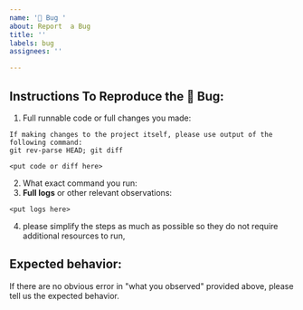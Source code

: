 ```yaml
---
name: '🐛 Bug '
about: Report  a Bug 
title: ''
labels: bug
assignees: ''

---
```


## Instructions To Reproduce the 🐛 Bug:
1. Full runnable code or full changes you made:
```
If making changes to the project itself, please use output of the following command:
git rev-parse HEAD; git diff

<put code or diff here>
```
2. What exact command you run:
3. __Full logs__ or other relevant observations:
```
<put logs here>
```
4. please simplify the steps as much as possible so they do not require additional resources to run, 

## Expected behavior:

If there are no obvious error in "what you observed" provided above,
please tell us the expected behavior.
